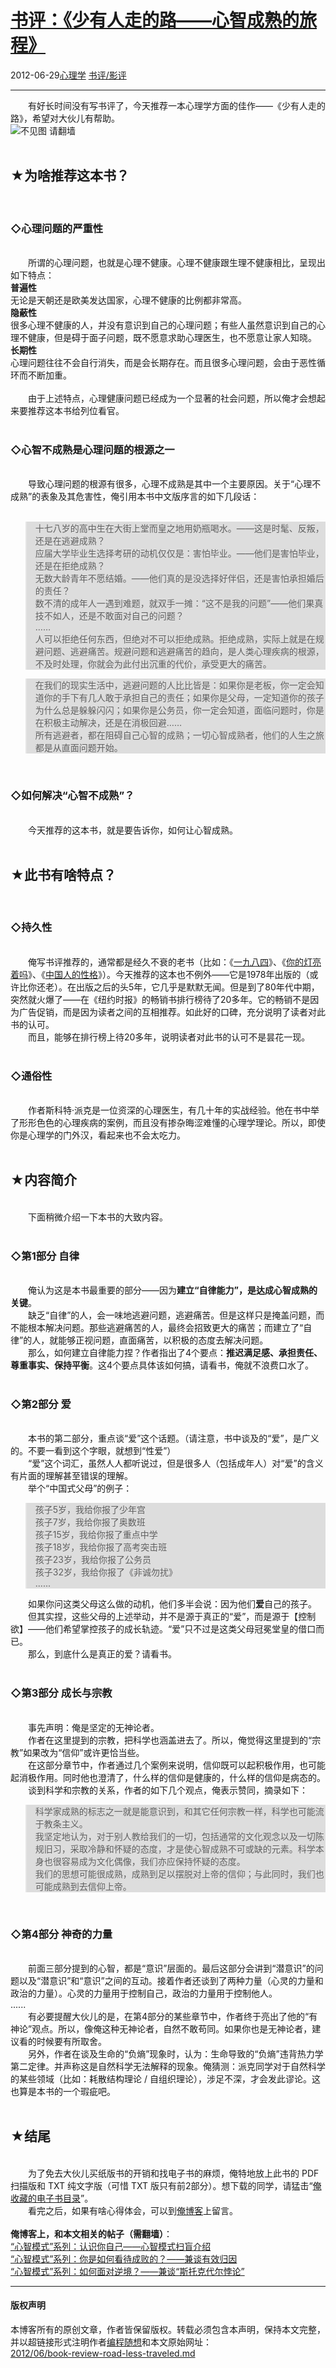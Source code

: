 <!DOCTYPE html>
<html xmlns="http://www.w3.org/1999/xhtml" xml:lang="zh-CN">
<head>
<meta http-equiv="Content-Type" content="text/html; charset=utf-8" />
<meta name="generator" content="Python script by program.think@gmail.com" />
<meta name="provider" content="program-think.blogspot.com" />
<link type="text/css" rel="stylesheet" href="../../css/program-think.css" />
<title>书评：《少有人走的路——心智成熟的旅程》 - 编程随想的博客</title>
</head>
<body>
<div id="main" style="width:100%;">
<h1><a href="../../index.md" title="回到首页">书评：《少有人走的路——心智成熟的旅程》</a></h1>
<div class="post-info"><span class="date-header">2012-06-29</span><a href="../../tags/E5BF83E79086E5ADA6.md" class="tag">心理学</a> <a href="../../tags/E4B9A6E8AF842FE5BDB1E8AF84.md" class="tag">书评/影评</a> </div>
<hr>
<div class="post">
&#12288;&#12288;有好长时间没有写书评了，今天推荐一本心理学方面的佳作——《少有人走的路》，希望对大伙儿有帮助。<br /><img src="../../images/2012/06/4E9d4JcJgrjomF9AYJcmnV6G7MrCnk8egfAJPbiD7Y0qyTCl0VLN-0jrdwjCHgQhGvsg3PKKPynJjZLuJEiqoaTM_dbNLvKogzEappOUqJUPtlyACQ" alt="不见图 请翻墙"><a name='more'></a><!--program-think--><br /><br /><h2>★为啥推荐这本书？</h2><br /><h3>◇心理问题的严重性</h3><br />&#12288;&#12288;所谓的心理问题，也就是心理不健康。心理不健康跟生理不健康相比，呈现出如下特点：<br /><b>普遍性</b><br />无论是天朝还是欧美发达国家，心理不健康的比例都非常高。<br /><b>隐蔽性</b><br />很多心理不健康的人，并没有意识到自己的心理问题；有些人虽然意识到自己的心理不健康，但是碍于面子问题，既不愿意求助心理医生，也不愿意让家人知晓。<br /><b>长期性</b><br />心理问题往往不会自行消失，而是会长期存在。而且很多心理问题，会由于恶性循环而不断加重。<br /><br />&#12288;&#12288;由于上述特点，心理健康问题已经成为一个显著的社会问题，所以俺才会想起来要推荐这本书给列位看官。<br /><br /><h3>◇心智不成熟是心理问题的根源之一</h3><br />&#12288;&#12288;导致心理问题的根源有很多，心理不成熟是其中一个主要原因。关于“心理不成熟”的表象及其危害性，俺引用本书中文版序言的如下几段话：<br /><br /><blockquote style="background-color:#DDD;">十七八岁的高中生在大街上堂而皇之地用奶瓶喝水。——这是时髦、反叛，还是在逃避成熟？<br />应届大学毕业生选择考研的动机仅仅是：害怕毕业。——他们是害怕毕业，还是在拒绝成熟？<br />无数大龄青年不愿结婚。——他们真的是没选择好伴侣，还是害怕承担婚后的责任？<br />数不清的成年人一遇到难题，就双手一摊：“这不是我的问题”——他们果真技不如人，还是不敢面对自己的问题？<br />……<br />人可以拒绝任何东西，但绝对不可以拒绝成熟。拒绝成熟，实际上就是在规避问题、逃避痛苦。规避问题和逃避痛苦的趋向，是人类心理疾病的根源，不及时处理，你就会为此付出沉重的代价，承受更大的痛苦。</blockquote><blockquote style="background-color:#DDD;">在我们的现实生活中，逃避问题的人比比皆是：如果你是老板，你一定会知道你的手下有几人敢于承担自己的责任；如果你是父母，一定知道你的孩子为什么总是躲躲闪闪；如果你是公务员，你一定会知道，面临问题时，你是在积极主动解决，还是在消极回避……<br />所有逃避者，都在阻碍自己心智的成熟；一切心智成熟者，他们的人生之旅都是从直面问题开始。</blockquote><br /><h3>◇如何解决“心智不成熟”？</h3><br />&#12288;&#12288;今天推荐的这本书，就是要告诉你，如何让心智成熟。<br /><br /><h2>★此书有啥特点？</h2><br /><h3>◇持久性</h3><br />&#12288;&#12288;俺写书评推荐的，通常都是经久不衰的老书（比如：《<a href="../../2009/06/book-review-1984.md">一九八四</a>》、《<a href="../../2009/07/book-review-are-your-lights-on.md">你的灯亮着吗</a>》、《<a href="../../2011/02/book-review-chinese-characteristics.md">中国人的性格</a>》）。今天推荐的这本也不例外——它是1978年出版的（或许比你还老）。在出版之后的头5年，它几乎是默默无闻。但是到了80年代中期，突然就火爆了——在《纽约时报》的畅销书排行榜待了20多年。它的畅销不是因为广告促销，而是因为读者之间的互相推荐。如此好的口碑，充分说明了读者对此书的认可。<br />&#12288;&#12288;而且，能够在排行榜上待20多年，说明读者对此书的认可不是昙花一现。<br /><br /><h3>◇通俗性</h3><br />&#12288;&#12288;作者斯科特·派克是一位资深的心理医生，有几十年的实战经验。他在书中举了形形色色的心理疾病的案例，而且没有掺杂晦涩难懂的心理学理论。所以，即使你是心理学的门外汉，看起来也不会太吃力。<br /><br /><h2>★内容简介</h2><br />&#12288;&#12288;下面稍微介绍一下本书的大致内容。<br /><br /><h3>◇第1部分 自律</h3><br />&#12288;&#12288;俺认为这是本书最重要的部分——因为<b>建立“自律能力”，是达成心智成熟的关键</b>。<br />&#12288;&#12288;缺乏“自律”的人，会一味地逃避问题，逃避痛苦。但是这样只是掩盖问题，而不能根本解决问题。那些逃避痛苦的人，最终会招致更大的痛苦；而建立了“自律”的人，就能够正视问题，直面痛苦，以积极的态度去解决问题。<br />&#12288;&#12288;那么，如何建立自律能力捏？作者指出了4个要点：<b>推迟满足感、承担责任、尊重事实、保持平衡</b>。这4个要点具体该如何搞，请看书，俺就不浪费口水了。<br /><br /><h3>◇第2部分 爱</h3><br />&#12288;&#12288;本书的第二部分，重点谈“爱”这个话题。（请注意，书中谈及的“爱”，是广义的。不要一看到这个字眼，就想到“性爱”）<br />&#12288;&#12288;“爱”这个词汇，虽然人人都听说过，但是很多人（包括成年人）对“爱”的含义有片面的理解甚至错误的理解。<br />&#12288;&#12288;举个“中国式父母”的例子：<br /><blockquote style="background-color:#DDD;">孩子5岁，我给你报了少年宫<br />孩子7岁，我给你报了奥数班<br />孩子15岁，我给你报了重点中学<br />孩子18岁，我给你报了高考突击班<br />孩子23岁，我给你报了公务员<br />孩子32岁，我给你报了《非诚勿扰》<br />......</blockquote>&#12288;&#12288;如果你问这类父母这么做的动机，他们多半会说：因为他们<b>爱</b>自己的孩子。<br />&#12288;&#12288;但其实捏，这些父母的上述举动，并不是源于真正的“爱”，而是源于【控制欲】——他们希望掌控孩子的成长轨迹。“爱”只不过是这类父母冠冕堂皇的借口而已。<br />&#12288;&#12288;那么，到底什么是真正的爱？请看书。<br /><br /><h3>◇第3部分 成长与宗教</h3><br />&#12288;&#12288;事先声明：俺是坚定的无神论者。<br />&#12288;&#12288;作者在这里提到的宗教，把科学也涵盖进去了。所以，俺觉得这里提到的“宗教”如果改为“信仰”或许更恰当些。<br />&#12288;&#12288;在这部分章节中，作者通过几个案例来说明，信仰既可以起积极作用，也可能起消极作用。同时他也澄清了，什么样的信仰是健康的，什么样的信仰是病态的。<br />&#12288;&#12288;谈到科学和宗教的关系，作者的如下几个观点，俺表示赞同，摘录如下：<br /><blockquote style="background-color:#DDD;">科学家成熟的标志之一就是能意识到，和其它任何宗教一样，科学也可能流于教条主义。<br />我坚定地认为，对于别人教给我们的一切，包括通常的文化观念以及一切陈规旧习，采取冷静和怀疑的态度，才是使心智成熟不可或缺的元素。科学本身也很容易成为文化偶像，我们亦应保持怀疑的态度。<br />我们的思想可能很成熟，成熟到足以摆脱对上帝的信仰；与此同时，我们也可能成熟到去信仰上帝。</blockquote><br /><h3>◇第4部分 神奇的力量</h3><br />&#12288;&#12288;前面三部分提到的心智，都是“意识”层面的。最后这部分会讲到“潜意识”的问题以及“潜意识”和“意识”之间的互动。接着作者还谈到了两种力量（心灵的力量和政治的力量）。心灵的力量用于控制自己，政治的力量用于控制他人。<br />......<br />&#12288;&#12288;有必要提醒大伙儿的是，在第4部分的某些章节中，作者终于亮出了他的“有神论”观点。所以，像俺这种无神论者，自然不敢苟同。如果你也是无神论者，建议看的时候要有所取舍。<br />&#12288;&#12288;另外，作者在谈及生命的“负熵”现象时，认为：生命导致的“负熵”违背热力学第二定律。并声称这是自然科学无法解释的现象。俺猜测：派克同学对于自然科学的某些领域（比如：耗散结构理论 / 自组织理论），涉足不深，才会发此谬论。这也算是本书的一个瑕疵吧。<br /><br /><h2>★结尾</h2><br />&#12288;&#12288;为了免去大伙儿买纸版书的开销和找电子书的麻烦，俺特地放上此书的 PDF 扫描版和 TXT 纯文字版（可惜 TXT 版只有前2部分）。想下载的同学，请猛击“<a href="https://code.google.com/p/program-think/wiki/Books" target="_blank">俺收藏的电子书目录</a>”。 <br />&#12288;&#12288;看完之后，如果有啥心得体会，可以到<a href="../../2012/06/book-review-road-less-traveled.md">俺博客</a>上留言。<br /><br /><b>俺博客上，和本文相关的帖子（需翻墙）</b>：<br /><a href="../../2010/02/about-mental-model.md">“心智模式”系列：认识你自己——心智模式扫盲介绍</a><br /><a href="../../2010/04/how-to-attribute-success-failure.md">“心智模式”系列：你是如何看待成败的？——兼谈有效归因</a><br /><a href="../../2012/01/stockdale-paradox.md">“心智模式”系列：如何面对逆境？——兼谈“斯托克代尔悖论”</a><div class="blogger-post-footer">
</div>
<hr>
<div class="copyright">
<h4>版权声明</h4>
本博客所有的原创文章，作者皆保留版权。转载必须包含本声明，保持本文完整，并以超链接形式注明作者<a href="mailto:program.think@gmail.com">编程随想</a>和本文原始网址：<br>
<a href="2012/06/book-review-road-less-traveled.md">2012/06/book-review-road-less-traveled.md</a>
</div>
</div>
</body>
</html>
